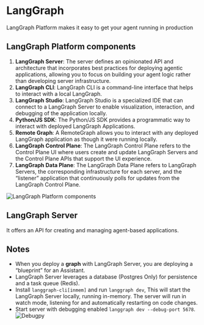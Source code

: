 # LangGraph
LangGraph Platform makes it easy to get your agent running in production

## LangGraph Platform components
1. **LangGraph Server**: The server defines an opinionated API and architecture that incorporates best practices for deploying agentic applications, allowing you to focus on building your agent logic rather than developing server infrastructure.
2. **LangGraph CLI**: LangGraph CLI is a command-line interface that helps to interact with a local LangGraph.
3. **LangGraph Studio**: LangGraph Studio is a specialized IDE that can connect to a LangGraph Server to enable visualization, interaction, and debugging of the application locally.
4. **Python/JS SDK**: The Python/JS SDK provides a programmatic way to interact with deployed LangGraph Applications.
5. **Remote Graph**: A RemoteGraph allows you to interact with any deployed LangGraph application as though it were running locally.
6. **LangGraph Control Plane**: The LangGraph Control Plane refers to the Control Plane UI where users create and update LangGraph Servers and the Control Plane APIs that support the UI experience.
7. **LangGraph Data Plane**: The LangGraph Data Plane refers to LangGraph Servers, the corresponding infrastructure for each server, and the “listener” application that continuously polls for updates from the LangGraph Control Plane.

![LangGraph Platform components](C:\Users\md_salimuddin_ansari\PycharmProjects\lang_graph\Images\langgraph-components.png)

## LangGraph Server
It offers an API for creating and managing agent-based applications.

## Notes
* When you deploy a **graph** with LangGraph Server, you are deploying a “blueprint” for an Assistant.
* LangGraph Server leverages a database (Postgres Only) for persistence and a task queue (Redis).
* Install `langgraph-cli[inmem]` and run `langgraph dev`, This will start the LangGraph Server locally, running in-memory. The server will run in watch mode, listening for and automatically restarting on code changes.
* Start server with debugging enabled `langgraph dev --debug-port 5678`.
![Debugpy](C:\Users\md_salimuddin_ansari\PycharmProjects\lang_graph\Images\langgraph-debugpy.png)
